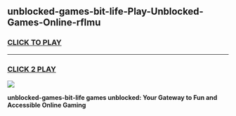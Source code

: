 
## unblocked-games-bit-life-Play-Unblocked-Games-Online-rflmu
<h3>
<a href="https://premium76.site?title=unblocked-games-bit-life&ref=24A">CLICK TO PLAY</a></h3>
<hr>

<h3>
<a href="https://premium76.site?title=unblocked-games-bit-life&ref=24A">CLICK 2 PLAY</a>
  
</h3>

<a href="https://premium76.site?title=unblocked-games-bit-life&ref=24A"><img src="https://clearcache.store/games.png"></a>


**unblocked-games-bit-life games unblocked: Your Gateway to Fun and Accessible Online Gaming**
